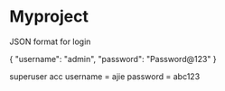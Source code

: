 # Myproject

JSON format for login


{
    "username": "admin",
    "password": "Password@123"
}

superuser acc 
username = ajie
password = abc123
